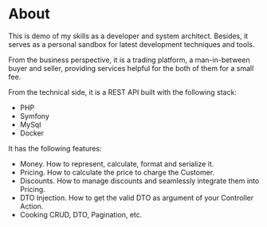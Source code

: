 # About
This is demo of my skills as a developer and system architect. Besides, it serves as a personal sandbox for latest 
development techniques and tools.  

From the business perspective, it is a trading platform, a man-in-between buyer and seller, providing services helpful 
for the both of them for a small fee.   

From the technical side, it is a REST API built with the following stack:
- PHP
- Symfony
- MySql
- Docker
   
It has the following features:
- Money. How to represent, calculate, format and serialize it.
- Pricing. How to calculate the price to charge the Customer.
- Discounts. How to manage discounts and seamlessly integrate them into Pricing.
- DTO Injection. How to get the valid DTO as argument of your Controller Action.
- Cooking CRUD, DTO, Pagination, etc.